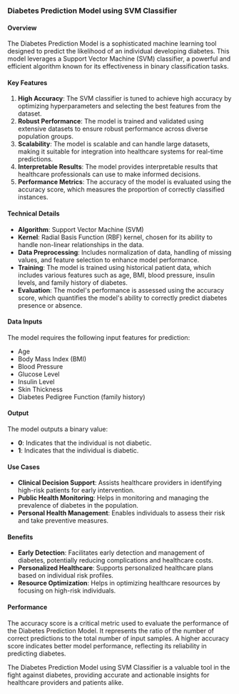 ### Diabetes Prediction Model using SVM Classifier

#### Overview
The Diabetes Prediction Model is a sophisticated machine learning tool designed to predict the likelihood of an individual developing diabetes. This model leverages a Support Vector Machine (SVM) classifier, a powerful and efficient algorithm known for its effectiveness in binary classification tasks.

#### Key Features
1. **High Accuracy**: The SVM classifier is tuned to achieve high accuracy by optimizing hyperparameters and selecting the best features from the dataset.
2. **Robust Performance**: The model is trained and validated using extensive datasets to ensure robust performance across diverse population groups.
3. **Scalability**: The model is scalable and can handle large datasets, making it suitable for integration into healthcare systems for real-time predictions.
4. **Interpretable Results**: The model provides interpretable results that healthcare professionals can use to make informed decisions.
5. **Performance Metrics**: The accuracy of the model is evaluated using the accuracy score, which measures the proportion of correctly classified instances.

#### Technical Details
- **Algorithm**: Support Vector Machine (SVM)
- **Kernel**: Radial Basis Function (RBF) kernel, chosen for its ability to handle non-linear relationships in the data.
- **Data Preprocessing**: Includes normalization of data, handling of missing values, and feature selection to enhance model performance.
- **Training**: The model is trained using historical patient data, which includes various features such as age, BMI, blood pressure, insulin levels, and family history of diabetes.
- **Evaluation**: The model's performance is assessed using the accuracy score, which quantifies the model's ability to correctly predict diabetes presence or absence.

#### Data Inputs
The model requires the following input features for prediction:
- Age
- Body Mass Index (BMI)
- Blood Pressure
- Glucose Level
- Insulin Level
- Skin Thickness
- Diabetes Pedigree Function (family history)

#### Output
The model outputs a binary value:
- **0**: Indicates that the individual is not diabetic.
- **1**: Indicates that the individual is diabetic.

#### Use Cases
- **Clinical Decision Support**: Assists healthcare providers in identifying high-risk patients for early intervention.
- **Public Health Monitoring**: Helps in monitoring and managing the prevalence of diabetes in the population.
- **Personal Health Management**: Enables individuals to assess their risk and take preventive measures.

#### Benefits
- **Early Detection**: Facilitates early detection and management of diabetes, potentially reducing complications and healthcare costs.
- **Personalized Healthcare**: Supports personalized healthcare plans based on individual risk profiles.
- **Resource Optimization**: Helps in optimizing healthcare resources by focusing on high-risk individuals.

#### Performance
The accuracy score is a critical metric used to evaluate the performance of the Diabetes Prediction Model. It represents the ratio of the number of correct predictions to the total number of input samples. A higher accuracy score indicates better model performance, reflecting its reliability in predicting diabetes.

The Diabetes Prediction Model using SVM Classifier is a valuable tool in the fight against diabetes, providing accurate and actionable insights for healthcare providers and patients alike.
